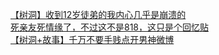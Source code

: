 [【树洞】收到12岁徒弟的我内心几乎是崩溃的](http://tieba.baidu.com/p/3694088864?see_lz=1&pn=)   
[死亲友死情缘了，不过这不是818，这只是个回忆贴](http://tieba.baidu.com/p/3694446849?see_lz=1&pn=)   
[【树洞+故事】千万不要手贱点开男神微博](http://tieba.baidu.com/p/3694569614?see_lz=1&pn=)   
